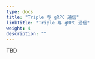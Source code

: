```yaml
---
type: docs
title: "Triple 与 gRPC 通信"
linkTitle: "Triple 与 gRPC 通信"
weight: 4
description: ""
---
```


TBD